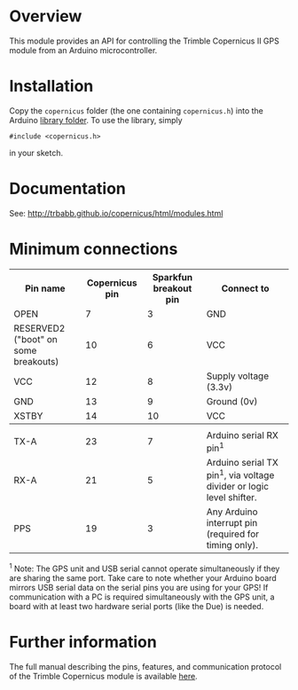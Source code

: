 Overview
========

This module provides an API for controlling the Trimble Copernicus II GPS 
module from an Arduino microcontroller. 

Installation
============

Copy the `copernicus` folder (the one containing `copernicus.h`) into the 
Arduino [library folder](http://arduino.cc/en/Guide/Libraries). To use the 
library, simply

    #include <copernicus.h>
    
in your sketch.

Documentation
=============

See: http://trbabb.github.io/copernicus/html/modules.html

Minimum connections
===================

<table>
  <tr>
    <th>Pin name</th>
    <th>Copernicus pin</th>
    <th>Sparkfun breakout pin</th>
    <th>Connect to</th>
  </tr>
  <tr>
    <td>OPEN</td>
    <td>7</td>
    <td>3</td>
    <td>GND</td>
  </tr>
  <tr>
    <td>RESERVED2 <br>("boot" on some breakouts)</td>
    <td>10</td>
    <td>6</td>
    <td>VCC</td>
  </tr>
  <tr>
    <td>VCC</td>
    <td>12</td>
    <td>8</td>
    <td>Supply voltage (3.3v)</td>
  </tr>
  <tr>
    <td>GND</td>
    <td>13</td>
    <td>9</td>
    <td>Ground (0v)</td>
  </tr>
  <tr>
    <td>XSTBY</td>
    <td>14</td>
    <td>10</td>
    <td>VCC</td>
  </tr>
  <tr><th colspan=4></th></tr>
  <tr>
    <td>TX-A</td>
    <td>23</td>
    <td>7</td>
    <td>Arduino serial RX pin<sup>1</sup></td>
  </tr>
  <tr>
    <td>RX-A</td>
    <td>21</td>
    <td>5</td>
    <td>Arduino serial TX pin<sup>1</sup>, via voltage divider or logic level shifter.</td>
  </tr>
  <tr>
    <td>PPS</td>
    <td>19</td>
    <td>3</td>
    <td>Any Arduino interrupt pin (required for timing only).</td>
  </tr>
</table>

<sup>1</sup> Note: The GPS unit and USB serial cannot operate simultaneously if they are sharing the same port. Take care to note whether your Arduino board mirrors USB serial data on the serial pins you are using for your GPS! If communication with a PC is required simultaneously with the GPS unit, a board with at least two hardware serial ports (like the Due) is needed.

Further information
===================

The full manual describing the pins, features, and communication protocol 
of the Trimble Copernicus module is available 
[here](http://dlnmh9ip6v2uc.cloudfront.net/datasheets/Sensors/GPS/63530-10_Rev-B_Manual_Copernicus-II.pdf).
